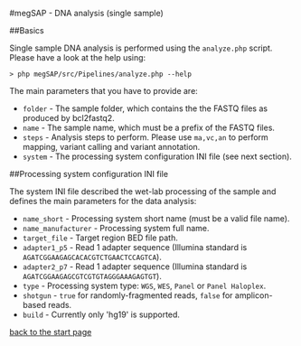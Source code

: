 #megSAP - DNA analysis (single sample)

##Basics

Single sample DNA analysis is performed using the `analyze.php` script.  
Please have a look at the help using:

	> php megSAP/src/Pipelines/analyze.php --help

The main parameters that you have to provide are:

* `folder` - The sample folder, which contains the the FASTQ files as produced by bcl2fastq2.
* `name` - The sample name, which must be a prefix of the FASTQ files.
* `steps` -  Analysis steps to perform. Please use `ma,vc,an` to perform mapping, variant calling and variant annotation.
* `system` - The processing system configuration INI file (see next section).


##Processing system configuration INI file

The system INI file described the wet-lab processing of the sample and defines the main parameters for the data analysis:

* `name_short` - Processing system short name (must be a valid file name).
* `name_manufacturer` - Processing system full name.
* `target_file` - Target region BED file path.
* `adapter1_p5` - Read 1 adapter sequence (Illumina standard is `AGATCGGAAGAGCACACGTCTGAACTCCAGTCA`).
* `adapter2_p7` - Read 1 adapter sequence (Illumina standard is `AGATCGGAAGAGCGTCGTGTAGGGAAAGAGTGT`).
* `type` - Processing system type: `WGS`, `WES`, `Panel` or `Panel Haloplex`.
* `shotgun` - `true` for randomly-fragmented reads,  `false` for amplicon-based reads.
* `build` - Currently only 'hg19' is supported.

[back to the start page](../README.md)